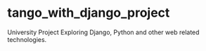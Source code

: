 # tango_with_django_project
University Project Exploring Django, Python and other web related technologies. 
